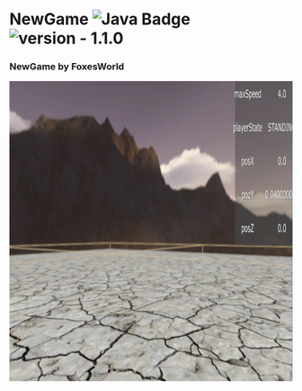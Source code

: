 # NewGame ![Java Badge](https://img.shields.io/static/v1?label=Powered%20by&message=Java&color=darkorange&style=for-the-badge) <img src="https://img.shields.io/badge/version-1.1.0--Alpha-yellow" alt="version - 1.1.0">
### NewGame by FoxesWorld

<img src=".github/Screenshot_2.png" height="533" width="800" alt="icon"/>
